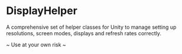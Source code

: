 # DisplayHelper
A comprehensive set of helper classes for Unity to manage setting up resolutions, screen modes, displays and refresh rates correctly.

~ Use at your own risk ~
